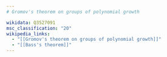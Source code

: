 ```yaml
---
# Gromov's theorem on groups of polynomial growth

wikidata: Q3527091
msc_classification: "20"
wikipedia_links:
  - "[[Gromov's theorem on groups of polynomial growth]]"
  - "[[Bass's theorem]]"
---
```

